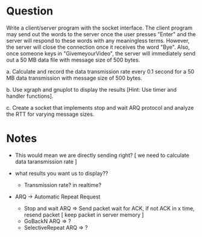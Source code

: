 # Question
Write a client/server program with the socket interface. The client program may send out the words
to the server once the user presses "Enter" and the server will respond to these words with any
meaningless terms. However, the server will close the connection once it receives the word "Bye".
Also, once someone keys in "GivemeyourVideo", the server will immediately send out a 50 MB data
file with message size of 500 bytes.

a. Calculate and record the data transmission rate every 0.1 second for a 50 MB data transmission
with message size of 500 bytes.

b. Use xgraph and gnuplot to display the results [Hint: Use timer and handler functions].

c. Create a socket that implements stop and wait ARQ protocol and analyze the RTT for varying
message sizes.


# Notes
- This would mean we are directly sending right? [ we need to calculate data taransmission rate ]

- what results you want us to display??
    - Transmission rate? in realtime?

- ARQ -> Automatic Repeat Request
    - Stop and wait ARQ => Send packet wait for ACK, if not ACK in x time, resend packet [ keep packet in server memory ]
    - GoBackN ARQ => ?
    - SelectiveRepeat ARQ => ?

